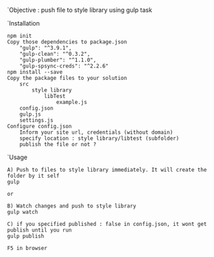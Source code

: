 `Objective : 
push file to style library using gulp task


`Installation

    npm init
    Copy those dependencies to package.json
        "gulp": "^3.9.1",
        "gulp-clean": "^0.3.2",
        "gulp-plumber": "^1.1.0",
        "gulp-spsync-creds": "^2.2.6"
    npm install --save
    Copy the package files to your solution
        src
            style library
                libTest
                    example.js
        config.json
        gulp.js 
        settings.js
    Configure config.json
        Inform your site url, credentials (without domain)
        specify location : style library/libtest (subfolder)
        publish the file or not ?

`Usage

    A) Push to files to style library immediately. It will create the folder by it self
    gulp 

    or 

    B) Watch changes and push to style library
    gulp watch

    C) if you specified published : false in config.json, it wont get publish until you run
    gulp publish

    F5 in browser
